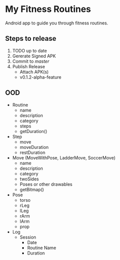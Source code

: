 # My Fitness Routines
Android app to guide you through fitness routines.

## Steps to release
1. TODO up to date
1. Gererate Signed APK
1. Commit to *master*
1. Publish Release
   - Attach APK(s)
   - v0.1.2-alpha-feature

## OOD
- Routine
  - name
  - description
  - category
  - steps
  - getDuration()
- Step
  - move
  - moveDuration
  - restDuration
- Move (MoveWithPose, LadderMove, SoccerMove)
  - name
  - description
  - category
  - twoSides
  - Poses or other drawables
  - getBitmap()
- Pose
  - torso
  - rLeg
  - lLeg
  - rArm
  - lArm
  - prop
- Log
  - Session
    - Date
    - Routine Name
    - Duration
